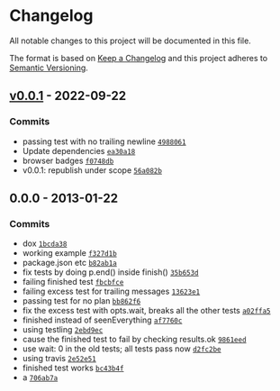 # Changelog

All notable changes to this project will be documented in this file.

The format is based on [Keep a Changelog](https://keepachangelog.com/en/1.0.0/)
and this project adheres to [Semantic Versioning](https://semver.org/spec/v2.0.0.html).

## [v0.0.1](https://github.com/tapjs/tap-finished/compare/0.0.0...v0.0.1) - 2022-09-22

### Commits

- passing test with no trailing newline [`4988061`](https://github.com/tapjs/tap-finished/commit/49880615f75a3c3275dbf3908631fcb87cf54089)
- Update dependencies [`ea30a18`](https://github.com/tapjs/tap-finished/commit/ea30a1820481aa291df63c56b51acb856169d4e4)
- browser badges [`f0748db`](https://github.com/tapjs/tap-finished/commit/f0748db14cf5105dd029f54a85cc2bdd4e72c6b0)
- v0.0.1: republish under scope [`56a082b`](https://github.com/tapjs/tap-finished/commit/56a082bf140baf9887faec721abd5c2d5c59c1cc)

## 0.0.0 - 2013-01-22

### Commits

- dox [`1bcda38`](https://github.com/tapjs/tap-finished/commit/1bcda384d0fe3377b029ad2e048a52e3249e7fc0)
- working example [`f327d1b`](https://github.com/tapjs/tap-finished/commit/f327d1bffc16ac1883b71e351005f38a17014914)
- package.json etc [`b82ab1a`](https://github.com/tapjs/tap-finished/commit/b82ab1aa4378dd639c4195aafbaa12a17249bced)
- fix tests by doing p.end() inside finish() [`35b653d`](https://github.com/tapjs/tap-finished/commit/35b653d778a4f387c269f6dfbe95066455636410)
- failing finished test [`fbcbfce`](https://github.com/tapjs/tap-finished/commit/fbcbfce82e05fabf2f430acdb710060a5157ca06)
- failing excess test for trailing messages [`13623e1`](https://github.com/tapjs/tap-finished/commit/13623e1b6df04b683ca871f3cb1ec7f9927b78e5)
- passing test for no plan [`bb862f6`](https://github.com/tapjs/tap-finished/commit/bb862f613c51eda62248011fa90a816fbaa8aff3)
- fix the excess test with opts.wait, breaks all the other tests [`a02ffa5`](https://github.com/tapjs/tap-finished/commit/a02ffa5e5397716ce97b60a0d07adc4781c9311c)
- finished instead of seenEverything [`af7760c`](https://github.com/tapjs/tap-finished/commit/af7760cf00a9b0b62d59d80c57ae6ecc5ac274ac)
- using testling [`2ebd9ec`](https://github.com/tapjs/tap-finished/commit/2ebd9eca9e865040d2cfb470eed2df464e0c25ac)
- cause the finished test to fail by checking results.ok [`9861eed`](https://github.com/tapjs/tap-finished/commit/9861eed1a29faa972c6c30fd99296684206b58c6)
- use wait: 0 in the old tests; all tests pass now [`d2fc2be`](https://github.com/tapjs/tap-finished/commit/d2fc2bef507191340f0d2266b90e6a21a770ecb0)
- using travis [`2e52e51`](https://github.com/tapjs/tap-finished/commit/2e52e5123dfd721a910add2672b6996f4a2ed5b0)
- finished test works [`bc43b4f`](https://github.com/tapjs/tap-finished/commit/bc43b4ffaa889ee20952aec4db89aefc2803f9c6)
- a [`706ab7a`](https://github.com/tapjs/tap-finished/commit/706ab7a210990e13832facbb17555f196a592bbb)
